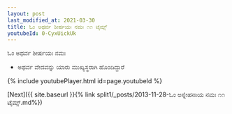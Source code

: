 ```yaml
---
layout: post
last_modified_at: 2021-03-30
title: ಓಂ ಅಥರ್ವ ಶೀರ್ಷಯಃ ನಮಃ ೧೧ ಟೈಮ್ಸ್
youtubeId: 0-CyxUickUk
---
```

 
 
 ಓಂ ಅಥರ್ವ ಶೀರ್ಷಯಃ ನಮಃ  
 
 -  ಅಥರ್ವ ವೇದವನ್ನು ಯಾರು ಮುಖ್ಯಸ್ಥರಾಗಿ ಹೊಂದಿದ್ದಾರೆ 
 
  
 
  
 
 
 
 
 
 


{% include youtubePlayer.html id=page.youtubeId %}
 
[Next]({{ site.baseurl }}{% link  split1/_posts/2013-11-28-ಓಂ ಅಸ್ನೇಹನಾಯ ನಮಃ ೧೧ ಟೈಮ್ಸ್.md%})
 
